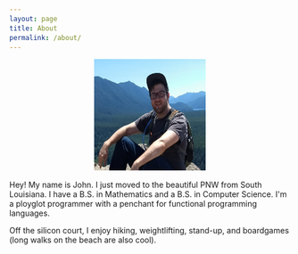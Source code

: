 ```yaml
---
layout: page
title: About
permalink: /about/
---
```


<center><img src="/assets/images/rattlesnake.jpg" style="width: 200px; height: 200px;" /></center>

Hey! My name is John. I just moved to the beautiful PNW from South Louisiana. I have a B.S. in Mathematics and a B.S. in Computer Science. I'm a ployglot programmer with a penchant for functional programming languages. 

Off the silicon court, I enjoy hiking, weightlifting, stand-up, and boardgames (long walks on the beach are also cool). 

